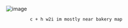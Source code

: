 ![image](https://github.com/user-attachments/assets/1fdf3d65-d91c-4231-a267-03bf3969811b)
                     
             c + h w2i im mostly near bakery map
